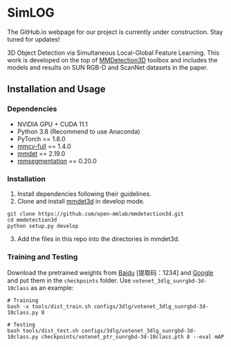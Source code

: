 # SimLOG
The GitHub.io webpage for our project is currently under construction. Stay tuned for updates!

3D Object Detection via Simultaneous Local-Global Feature Learning. This work is developed on the top of [MMDetection3D](https://github.com/open-mmlab/mmdetection3d) toolbox and includes the models and results on SUN RGB-D and ScanNet datasets in the paper.

## Installation and Usage

### Dependencies
- NVIDIA GPU + CUDA 11.1
- Python 3.8 (Recommend to use Anaconda)
- PyTorch == 1.8.0
- [mmcv-full](https://github.com/open-mmlab/mmcv) == 1.4.0
- [mmdet](https://github.com/open-mmlab/mmdetection) == 2.19.0
- [mmsegmentation](https://github.com/open-mmlab/mmsegmentation) == 0.20.0

### Installation
1. Install dependencies following their guidelines.
2. Clone and install [mmdet3d](https://github.com/open-mmlab/mmdetection3d) in develop mode.

```
git clone https://github.com/open-mmlab/mmdetection3d.git
cd mmdetection3d
python setup.py develop
```

3. Add the files in this repo into the directories in mmdet3d.

### Training and Testing

Download the pretrained weights from [Baidu](https://pan.baidu.com/s/15NQSoitFIIRgLeuBeR4DYg) [提取码：1234] and [Google](https://drive.google.com/drive/folders/1D8gWHh3QTQQQqx3acXVKJ5-fvm70QtYx?usp=drive_link) and put them in the `checkpoints` folder. Use `votenet_3dlg_sunrgbd-3d-10class` as an example:

```
# Training
bash -x tools/dist_train.sh configs/3dlg/votenet_3dlg_sunrgbd-3d-10class.py 8

# Testing 
bash tools/dist_test.sh configs/3dlg/votenet_3dlg_sunrgbd-3d-10class.py checkpoints/votenet_ptr_sunrgbd-3d-10class.pth 8 --eval mAP
```

